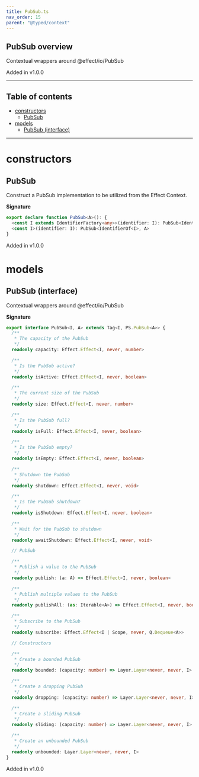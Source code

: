 ```yaml
---
title: PubSub.ts
nav_order: 15
parent: "@typed/context"
---
```


## PubSub overview

Contextual wrappers around @effect/io/PubSub

Added in v1.0.0

---

<h2 class="text-delta">Table of contents</h2>

- [constructors](#constructors)
  - [PubSub](#pubsub)
- [models](#models)
  - [PubSub (interface)](#pubsub-interface)

---

# constructors

## PubSub

Construct a PubSub implementation to be utilized from the Effect Context.

**Signature**

```ts
export declare function PubSub<A>(): {
  <const I extends IdentifierFactory<any>>(identifier: I): PubSub<IdentifierOf<I>, A>
  <const I>(identifier: I): PubSub<IdentifierOf<I>, A>
}
```

Added in v1.0.0

# models

## PubSub (interface)

Contextual wrappers around @effect/io/PubSub

**Signature**

```ts
export interface PubSub<I, A> extends Tag<I, PS.PubSub<A>> {
  /**
   * The capacity of the PubSub
   */
  readonly capacity: Effect.Effect<I, never, number>

  /**
   * Is the PubSub active?
   */
  readonly isActive: Effect.Effect<I, never, boolean>

  /**
   * The current size of the PubSub
   */
  readonly size: Effect.Effect<I, never, number>

  /**
   * Is the PubSub full?
   */
  readonly isFull: Effect.Effect<I, never, boolean>

  /**
   * Is the PubSub empty?
   */
  readonly isEmpty: Effect.Effect<I, never, boolean>

  /**
   * Shutdown the PubSub
   */
  readonly shutdown: Effect.Effect<I, never, void>

  /**
   * Is the PubSub shutdown?
   */
  readonly isShutdown: Effect.Effect<I, never, boolean>

  /**
   * Wait for the PubSub to shutdown
   */
  readonly awaitShutdown: Effect.Effect<I, never, void>

  // PubSub

  /**
   * Publish a value to the PubSub
   */
  readonly publish: (a: A) => Effect.Effect<I, never, boolean>

  /**
   * Publish multiple values to the PubSub
   */
  readonly publishAll: (as: Iterable<A>) => Effect.Effect<I, never, boolean>

  /**
   * Subscribe to the PubSub
   */
  readonly subscribe: Effect.Effect<I | Scope, never, Q.Dequeue<A>>

  // Constructors

  /**
   * Create a bounded PubSub
   */
  readonly bounded: (capacity: number) => Layer.Layer<never, never, I>

  /**
   * Create a dropping PubSub
   */
  readonly dropping: (capacity: number) => Layer.Layer<never, never, I>

  /**
   * Create a sliding PubSub
   */
  readonly sliding: (capacity: number) => Layer.Layer<never, never, I>

  /**
   * Create an unbounded PubSub
   */
  readonly unbounded: Layer.Layer<never, never, I>
}
```

Added in v1.0.0
